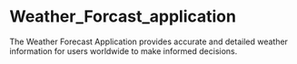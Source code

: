 # Weather_Forcast_application
The Weather Forecast Application provides accurate and detailed weather information for users worldwide to make informed decisions.
